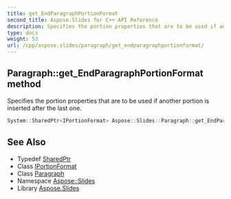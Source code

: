 ```yaml
---
title: get_EndParagraphPortionFormat
second_title: Aspose.Slides for C++ API Reference
description: Specifies the portion properties that are to be used if another portion is inserted after the last one.
type: docs
weight: 53
url: /cpp/aspose.slides/paragraph/get_endparagraphportionformat/
---
```

## Paragraph::get_EndParagraphPortionFormat method


Specifies the portion properties that are to be used if another portion is inserted after the last one.

```cpp
System::SharedPtr<IPortionFormat> Aspose::Slides::Paragraph::get_EndParagraphPortionFormat() override
```

## See Also

* Typedef [SharedPtr](../../../system/sharedptr/)
* Class [IPortionFormat](../../iportionformat/)
* Class [Paragraph](../)
* Namespace [Aspose::Slides](../../)
* Library [Aspose.Slides](../../../)
